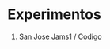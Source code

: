 # Experimentos
1. [San Jose Jams1](https://manuelhernandezleon.github.com/Experimentos/Jams) / 
[Codigo](https://github.com/manuelhernandezleon/Experimentos/blob/main/Jams/Jams.js)
